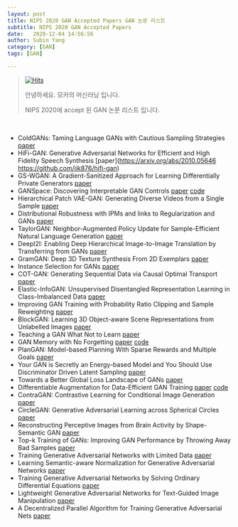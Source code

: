 ```yaml
---
layout: post
title: NIPS 2020 GAN Accepted Papers GAN 논문 리스트
subtitle: NIPS 2020 GAN Accepted Papers
date:   2020-12-04 14:56:56
author: Subin Yang
category: [GAN]
tags: [GAN]

---
```






> [![Hits](https://hits.seeyoufarm.com/api/count/incr/badge.svg?url=https%3A%2F%2Fysbsb.github.io%2Fgan%2F2020%2F12%2F04%2Fneurips2020-gan-papers.html&count_bg=%2379C83D&title_bg=%23555555&icon=&icon_color=%23E7E7E7&title=hits&edge_flat=false)](https://hits.seeyoufarm.com)
>
> 안녕하세요. 모카의 머신러닝 입니다.
>
> NIPS 2020에 accept 된 GAN 논문 리스트 입니다.

<br>







- ColdGANs: Taming Language GANs with Cautious Sampling Strategies  [paper](https://arxiv.org/abs/2006.04643)
- HiFi-GAN: Generative Adversarial Networks for Efficient and High Fidelity Speech Synthesis [paper](https://arxiv.org/abs/2010.05646  https://github.com/jik876/hifi-gan)
- GS-WGAN: A Gradient-Sanitized Approach for Learning Differentially Private Generators  [paper](https://arxiv.org/abs/2006.08265)
- GANSpace: Discovering Interpretable GAN Controls [paper](https://arxiv.org/abs/2004.02546)  [code](https://github.com/harskish/ganspace)
- Hierarchical Patch VAE-GAN: Generating Diverse Videos from a Single Sample [paper](https://arxiv.org/abs/2006.12226)
- Distributional Robustness with IPMs and links to Regularization and GANs  [paper](https://arxiv.org/abs/2006.04349)
- TaylorGAN: Neighbor-Augmented Policy Update for Sample-Efficient Natural Language Generation  [paper](https://arxiv.org/abs/2011.13527)
- DeepI2I: Enabling Deep Hierarchical Image-to-Image Translation by Transferring from GANs  [paper](https://arxiv.org/abs/2011.05867)
- GramGAN: Deep 3D Texture Synthesis From 2D Exemplars  [paper](https://arxiv.org/abs/2006.16112)
- Instance Selection for GANs  [paper](https://arxiv.org/abs/2007.15255)
- COT-GAN: Generating Sequential Data via Causal Optimal Transport  [paper](https://arxiv.org/abs/2006.08571)
- Elastic-InfoGAN: Unsupervised Disentangled Representation Learning in Class-Imbalanced Data  [paper](https://arxiv.org/abs/1910.01112)
- Improving GAN Training with Probability Ratio Clipping and Sample Reweighting  [paper](https://arxiv.org/abs/2006.06900)
- BlockGAN: Learning 3D Object-aware Scene Representations from Unlabelled Images  [paper](https://arxiv.org/abs/2002.08988)
- Teaching a GAN What Not to Learn  [paper](https://arxiv.org/abs/2010.15639)
- GAN Memory with No Forgetting  [paper](https://arxiv.org/abs/2006.07543)  [code](https://github.com/MiaoyunZhao/GANmemory_LifelongLearning)
- PlanGAN: Model-based Planning With Sparse Rewards and Multiple Goals  [paper](https://arxiv.org/abs/2006.00900)
- Your GAN is Secretly an Energy-based Model and You Should Use Discriminator Driven Latent Sampling  [paper](https://neurips.cc/Conferences/2020/Schedule?showEvent=17493)
- Towards a Better Global Loss Landscape of GANs  [paper](https://arxiv.org/abs/2011.04926)
- Differentiable Augmentation for Data-Efficient GAN Training  [paper](https://arxiv.org/abs/2006.10738) [code](https://github.com/mit-han-lab/data-efficient-gans)
- ContraGAN: Contrastive Learning for Conditional Image Generation [paper](https://arxiv.org/abs/2006.12681)
- CircleGAN: Generative Adversarial Learning across Spherical Circles  [paper](https://arxiv.org/abs/2011.12486)
- Reconstructing Perceptive Images from Brain Activity by Shape-Semantic GAN  [paper](https://papers.nips.cc/paper/2020/hash/9813b270ed0288e7c0388f0fd4ec68f5-Abstract.html)
- Top-k Training of GANs: Improving GAN Performance by Throwing Away Bad Samples  [paper](https://arxiv.org/abs/2002.06224)
- Training Generative Adversarial Networks with Limited Data  [paper](https://arxiv.org/abs/2006.06676)
- Learning Semantic-aware Normalization for Generative Adversarial Networks  [paper](https://papers.nips.cc/paper/2020/hash/f885a14eaf260d7d9f93c750e1174228-Abstract.html)
- Training Generative Adversarial Networks by Solving Ordinary Differential Equations  [paper](https://arxiv.org/abs/2010.15040)
- Lightweight Generative Adversarial Networks for Text-Guided Image Manipulation  [paper](https://arxiv.org/abs/2010.12136)
- A Decentralized Parallel Algorithm for Training Generative Adversarial Nets [paper](https://arxiv.org/abs/1910.12999)





 